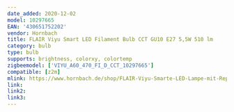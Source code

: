 ```yaml
---
date_added: 2020-12-02
model: 10297665
EAN: '430651752202'
vendor: Hornbach
title: FLAIR Viyu Smart LED Filament Bulb CCT GU10 E27 5,5W 510 lm
category: bulb
type: bulb
supports: brightness, colorxy, colortemp
zigbeemodel: ['VIYU_A60_470_FI_D_CCT_10297665']
compatible: [z2m]
mlink: https://www.hornbach.de/shop/FLAIR-Viyu-Smarte-LED-Lampe-mit-Repeaterfunktion-A60-E27-5-5W42W-510-lm-2700-4000-K-warmweiss-tageslichtweiss-Kompatibel-mit-SMART-HOME-by-hornbach/10297665/artikel.html
link: 
link2: 
link3: 
---
```

